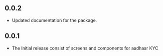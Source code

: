 ## 0.0.2

- Updated documentation for the package.

## 0.0.1

- The Initial release consist of screens and components for aadhaar KYC
  

